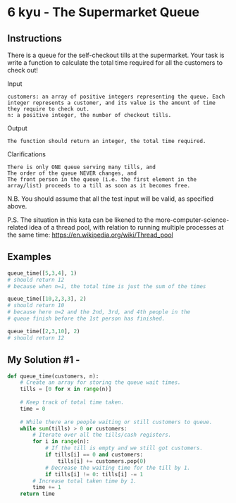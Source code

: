 # 6 kyu - The Supermarket Queue
## Instructions
There is a queue for the self-checkout tills at the supermarket. Your task is write a function to calculate the total time required for all the customers to check out!

Input

    customers: an array of positive integers representing the queue. Each integer represents a customer, and its value is the amount of time they require to check out.
    n: a positive integer, the number of checkout tills.

Output

    The function should return an integer, the total time required.

Clarifications

    There is only ONE queue serving many tills, and
    The order of the queue NEVER changes, and
    The front person in the queue (i.e. the first element in the array/list) proceeds to a till as soon as it becomes free.

N.B. You should assume that all the test input will be valid, as specified above.

P.S. The situation in this kata can be likened to the more-computer-science-related idea of a thread pool, with relation to running multiple processes at the same time: https://en.wikipedia.org/wiki/Thread_pool

## Examples
```python
queue_time([5,3,4], 1)
# should return 12
# because when n=1, the total time is just the sum of the times

queue_time([10,2,3,3], 2)
# should return 10
# because here n=2 and the 2nd, 3rd, and 4th people in the 
# queue finish before the 1st person has finished.

queue_time([2,3,10], 2)
# should return 12
```

## My Solution #1 - 
```python
def queue_time(customers, n):
    # Create an array for storing the queue wait times.
    tills = [0 for x in range(n)]
    
    # Keep track of total time taken.
    time = 0
    
    # While there are people waiting or still customers to queue.
    while sum(tills) > 0 or customers:
        # Iterate over all the tills/cash registers.
        for i in range(n):
            # If the till is empty and we still got customers.
            if tills[i] == 0 and customers: 
                tills[i] += customers.pop(0)
            # Decrease the waiting time for the till by 1.
            if tills[i] != 0: tills[i] -= 1
        # Increase total taken time by 1.
        time += 1
    return time
```